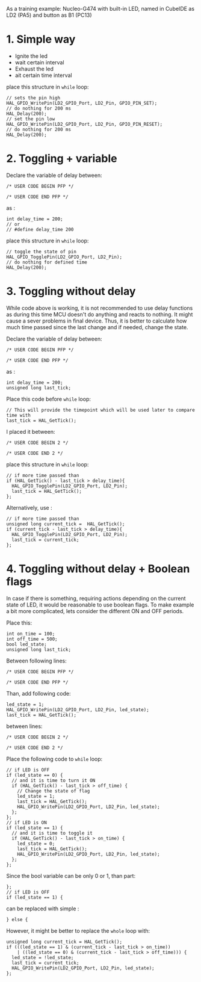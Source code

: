 
As a training example: Nucleo-G474 with built-in LED, named in CubeIDE as LD2 (PA5) and button as B1 (PC13)

# 1. Simple way

- Ignite the led
- wait certain interval
- Exhaust the led
- ait certain time interval



place this structure in `while` loop:
```
// sets the pin high
HAL_GPIO_WritePin(LD2_GPIO_Port, LD2_Pin, GPIO_PIN_SET);
// do nothing for 200 ms
HAL_Delay(200);
// set the pin low
HAL_GPIO_WritePin(LD2_GPIO_Port, LD2_Pin, GPIO_PIN_RESET);
// do nothing for 200 ms
HAL_Delay(200);
```

# 2. Toggling + variable

Declare the variable of delay between:
```
/* USER CODE BEGIN PFP */

/* USER CODE END PFP */
```

as :
```
int delay_time = 200;
// or
// #define delay_time 200
```

place this structure in `while` loop:
```
// toggle the state of pin
HAL_GPIO_TogglePin(LD2_GPIO_Port, LD2_Pin);
// do nothing for defined time
HAL_Delay(200);
```

# 3. Toggling without delay

While code above is working, it is not recommended to use delay functions as during this time MCU doesn't do anything and reacts to nothing.
It might cause a sever problems in final device. Thus, it is better to calculate how much time passed since the last change and if needed, change the state.

Declare the variable of delay between:
```
/* USER CODE BEGIN PFP */

/* USER CODE END PFP */
```

as :
```
int delay_time = 200;
unsigned long last_tick;
```

Place this code before `while` loop:
```
// This will provide the timepoint which will be used later to compare time with
last_tick = HAL_GetTick();
```

I placed it between:
```
/* USER CODE BEGIN 2 */

/* USER CODE END 2 */
```


place this structure in `while` loop:
```
// if more time passed than
if (HAL_GetTick() - last_tick > delay_time){
  HAL_GPIO_TogglePin(LD2_GPIO_Port, LD2_Pin);
  last_tick = HAL_GetTick();
};
```

Alternatively, use :
```
// if more time passed than
unsigned long current_tick =  HAL_GetTick();
if (current_tick - last_tick > delay_time){
  HAL_GPIO_TogglePin(LD2_GPIO_Port, LD2_Pin);
  last_tick = current_tick;
};
```

# 4. Toggling without delay + Boolean flags

In case if there is something, requiring actions depending on the current state of LED, it would be reasonable to use boolean flags.
To  make example a bit more complicated, lets consider the different ON and OFF periods.

Place this:
```
int on_time = 100;
int off_time = 500;
bool led_state;
unsigned long last_tick;
```
Between following lines:
```
/* USER CODE BEGIN PFP */

/* USER CODE END PFP */
```


Than, add following code:
```
led_state = 1;
HAL_GPIO_WritePin(LD2_GPIO_Port, LD2_Pin, led_state);
last_tick = HAL_GetTick();
```
between lines:

```
/* USER CODE BEGIN 2 */

/* USER CODE END 2 */
```

Place the following code to `while` loop:
```
// if LED is OFF
if (led_state == 0) {
  // and it is time to turn it ON
  if (HAL_GetTick() - last_tick > off_time) {
    // Change the state of flag
    led_state = 1;
    last_tick = HAL_GetTick();
    HAL_GPIO_WritePin(LD2_GPIO_Port, LD2_Pin, led_state);
  };
};
// if LED is ON
if (led_state == 1) {
  // and it is time to toggle it
  if (HAL_GetTick() - last_tick > on_time) {
    led_state = 0;
    last_tick = HAL_GetTick();
    HAL_GPIO_WritePin(LD2_GPIO_Port, LD2_Pin, led_state);
  };
};
```

Since the bool variable can be only 0 or 1, than part:
```
};
// if LED is OFF
if (led_state == 1) {
```
can be replaced with simple :
```
} else {
```

However, it might be better to replace the `whole` loop with:

```
unsigned long current_tick = HAL_GetTick();
if (((led_state == 1) & (current_tick - last_tick > on_time))
    | ((led_state == 0) & (current_tick - last_tick > off_time))) {
  led_state = !led_state;
  last_tick = current_tick;
  HAL_GPIO_WritePin(LD2_GPIO_Port, LD2_Pin, led_state);
};
```
